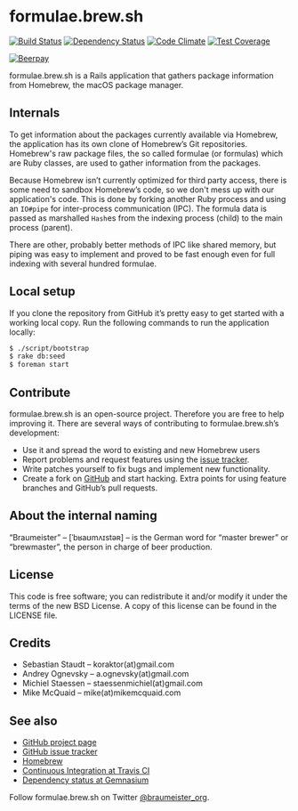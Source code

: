 formulae.brew.sh
===============

[![Build Status](https://secure.travis-ci.org/Homebrew/formulae.brew.sh.svg)](http://travis-ci.org/Homebrew/formulae.brew.sh)
[![Dependency Status](https://gemnasium.com/Homebrew/formulae.brew.sh.svg)](https://gemnasium.com/Homebrew/formulae.brew.sh)
[![Code Climate](https://codeclimate.com/github/Homebrew/formulae.brew.sh/badges/gpa.svg)](https://codeclimate.com/github/Homebrew/formulae.brew.sh)
[![Test Coverage](https://codeclimate.com/github/Homebrew/formulae.brew.sh/badges/coverage.svg)](https://codeclimate.com/github/Homebrew/formulae.brew.sh/coverage)

[![Beerpay](https://img.shields.io/beerpay/koraktor/formulae.brew.sh.svg)](https://beerpay.io/Homebrew/formulae.brew.sh)

formulae.brew.sh is a Rails application that gathers package information from
Homebrew, the macOS package manager.

## Internals

To get information about the packages currently available via Homebrew, the
application has its own clone of Homebrew’s Git repositories. Homebrew's raw
package files, the so called formulae (or formulas) which are Ruby classes, are
used to gather information from the packages.

Because Homebrew isn’t currently optimized for third party access, there is
some need to sandbox Homebrew’s code, so we don't mess up with our
application's code. This is done by forking another Ruby process and using an
`IO#pipe` for inter-process communication (IPC). The formula data is passed as
marshalled `Hash`es from the indexing process (child) to the main process
(parent).

There are other, probably better methods of IPC like shared memory, but piping
was easy to implement and proved to be fast enough even for full indexing with
several hundred formulae.

## Local setup

If you clone the repository from GitHub it’s pretty easy to get started with
a working local copy. Run the following commands to run the application locally:

```bash
$ ./script/bootstrap
$ rake db:seed
$ foreman start
```

## Contribute

formulae.brew.sh is an open-source project. Therefore you are free to help
improving it. There are several ways of contributing to formulae.brew.sh’s
development:

 * Use it and spread the word to existing and new Homebrew users
 * Report problems and request features using the [issue tracker][2].
 * Write patches yourself to fix bugs and implement new functionality.
 * Create a fork on [GitHub][1] and start hacking. Extra points for using
   feature branches and GitHub’s pull requests.

## About the internal naming

“Braumeister” – [ˈbʁaʊmʌɪstəʀ] – is the German word for “master brewer” or
“brewmaster”, the person in charge of beer production.

## License

This code is free software; you can redistribute it and/or modify it under the
terms of the new BSD License. A copy of this license can be found in the
LICENSE file.

## Credits

 * Sebastian Staudt – koraktor(at)gmail.com
 * Andrey Ognevsky – a.ognevsky(at)gmail.com
 * Michiel Staessen – staessenmichiel(at)gmail.com
 * Mike McQuaid – mike(at)mikemcquaid.com

## See also

 * [GitHub project page][1]
 * [GitHub issue tracker][2]
 * [Homebrew][3]
 * [Continuous Integration at Travis CI][5]
 * [Dependency status at Gemnasium][4]

Follow formulae.brew.sh on Twitter
[@braumeister_org](http://twitter.com/braumeister_org).

 [1]: https://github.com/Homebrew/formulae.brew.sh
 [2]: https://github.com/Homebrew/formulae.brew.sh/issues
 [3]: https://brew.sh
 [4]: https://gemnasium.com/Homebrew/formulae.brew.sh
 [5]: https://travis-ci.org/Homebrew/formulae.brew.sh
